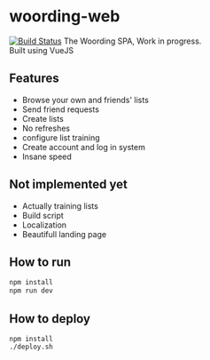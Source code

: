 woording-web
============
[![Build Status](https://travis-ci.org/woording/woording-web.svg?branch=master)](https://travis-ci.org/woording/woording-web)
The Woording SPA, Work in progress.  
Built using VueJS  

## Features
- Browse your own and friends' lists
- Send friend requests
- Create lists
- No refreshes 
- configure list training
- Create account and log in system
- Insane speed

## Not implemented yet
- Actually training lists
- Build script
- Localization
- Beautifull landing page

## How to run
```bash
npm install
npm run dev
```

## How to deploy
```
npm install
./deploy.sh
```



